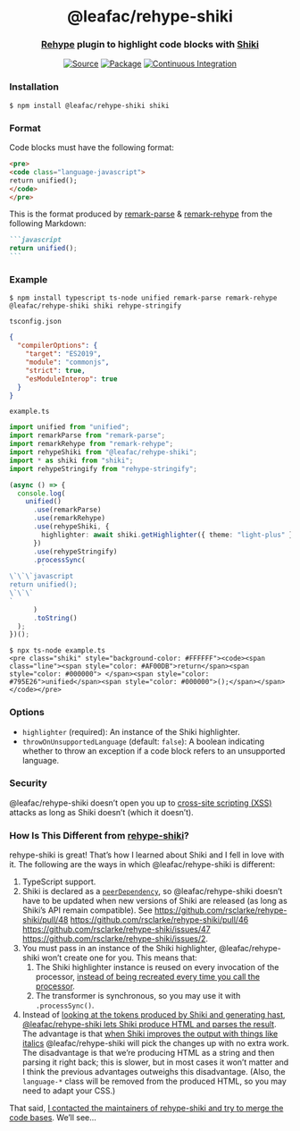 <h1 align="center">@leafac/rehype-shiki</h1>
<h3 align="center"><a href="https://github.com/rehypejs/rehype">Rehype</a> plugin to highlight code blocks with <a href="https://shiki.matsu.io">Shiki</a></h3>
<p align="center">
<a href="https://github.com/leafac/rehype-shiki"><img src="https://img.shields.io/badge/Source---" alt="Source"></a>
<a href="https://www.npmjs.com/package/@leafac/rehype-shiki"><img alt="Package" src="https://badge.fury.io/js/@leafac/rehype-shiki.svg"></a>
<a href="https://github.com/leafac/rehype-shiki/actions"><img src="https://github.com/leafac/rehype-shiki/workflows/.github/workflows/main.yml/badge.svg" alt="Continuous Integration"></a>
</p>

### Installation

```console
$ npm install @leafac/rehype-shiki shiki
```

### Format

Code blocks must have the following format:

```html
<pre>
<code class="language-javascript">
return unified();
</code>
</pre>
```

This is the format produced by [remark-parse](https://github.com/remarkjs/remark/tree/main/packages/remark-parse) & [remark-rehype](https://github.com/remarkjs/remark-rehype) from the following Markdown:

````markdown
```javascript
return unified();
```
````

### Example

```console
$ npm install typescript ts-node unified remark-parse remark-rehype @leafac/rehype-shiki shiki rehype-stringify
```

`tsconfig.json`

```json
{
  "compilerOptions": {
    "target": "ES2019",
    "module": "commonjs",
    "strict": true,
    "esModuleInterop": true
  }
}
```

`example.ts`

```ts
import unified from "unified";
import remarkParse from "remark-parse";
import remarkRehype from "remark-rehype";
import rehypeShiki from "@leafac/rehype-shiki";
import * as shiki from "shiki";
import rehypeStringify from "rehype-stringify";

(async () => {
  console.log(
    unified()
      .use(remarkParse)
      .use(remarkRehype)
      .use(rehypeShiki, {
        highlighter: await shiki.getHighlighter({ theme: "light-plus" }),
      })
      .use(rehypeStringify)
      .processSync(
        `
\`\`\`javascript
return unified();
\`\`\`
`
      )
      .toString()
  );
})();
```

```console
$ npx ts-node example.ts
<pre class="shiki" style="background-color: #FFFFFF"><code><span class="line"><span style="color: #AF00DB">return</span><span style="color: #000000"> </span><span style="color: #795E26">unified</span><span style="color: #000000">();</span></span></code></pre>
```

### Options

- `highlighter` (required): An instance of the Shiki highlighter.
- `throwOnUnsupportedLanguage` (default: `false`): A boolean indicating whether to throw an exception if a code block refers to an unsupported language.

### Security

@leafac/rehype-shiki doesn’t open you up to [cross-site scripting (XSS)](https://en.wikipedia.org/wiki/Cross-site_scripting) attacks as long as Shiki doesn’t (which it doesn’t).

### How Is This Different from [rehype-shiki](https://github.com/rsclarke/rehype-shiki)?

rehype-shiki is great! That’s how I learned about Shiki and I fell in love with it. The following are the ways in which @leafac/rehype-shiki is different:

1. TypeScript support.
2. Shiki is declared as a [`peerDependency`](https://docs.npmjs.com/cli/v6/configuring-npm/package-json#peerdependencies), so @leafac/rehype-shiki doesn’t have to be updated when new versions of Shiki are released (as long as Shiki’s API remain compatible). See https://github.com/rsclarke/rehype-shiki/pull/48 https://github.com/rsclarke/rehype-shiki/pull/46 https://github.com/rsclarke/rehype-shiki/issues/47 https://github.com/rsclarke/rehype-shiki/issues/2.
3. You must pass in an instance of the Shiki highlighter, @leafac/rehype-shiki won’t create one for you. This means that:
   1. The Shiki highlighter instance is reused on every invocation of the processor, [instead of being recreated every time you call the processor](https://github.com/rsclarke/rehype-shiki/blob/3ebaeab3297d1cbe9ac75e2294ab636bbe250541/index.js#L38-L43).
   2. The transformer is synchronous, so you may use it with `.processSync()`.
4. Instead of [looking at the tokens produced by Shiki and generating hast](https://github.com/rsclarke/rehype-shiki/blob/3ebaeab3297d1cbe9ac75e2294ab636bbe250541/index.js#L69-L97), [@leafac/rehype-shiki lets Shiki produce HTML and parses the result](https://github.com/leafac/rehype-shiki/blob/a745b01d98608fb934c1bdbe9a1399e8b9dec1ed/src/index.ts#L32-L39). The advantage is that [when Shiki improves the output with things like italics](https://github.com/shikijs/shiki/pull/23) @leafac/rehype-shiki will pick the changes up with no extra work. The disadvantage is that we’re producing HTML as a string and then parsing it right back; this is slower, but in most cases it won’t matter and I think the previous advantages outweighs this disadvantage. (Also, the `language-*` class will be removed from the produced HTML, so you may need to adapt your CSS.)

That said, [I contacted the maintainers of rehype-shiki and try to merge the code bases](https://github.com/rsclarke/rehype-shiki/issues/49). We’ll see…
